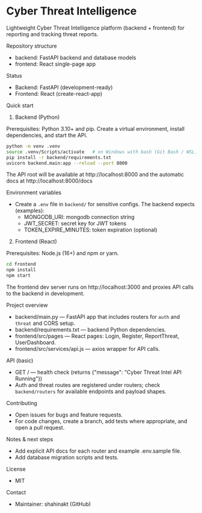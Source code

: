 # Cyber Threat Intelligence

Lightweight Cyber Threat Intelligence platform (backend + frontend) for reporting and tracking threat reports.

Repository structure
- backend: FastAPI backend and database models
- frontend: React single-page app

Status
- Backend: FastAPI (development-ready)
- Frontend: React (create-react-app)

Quick start

1) Backend (Python)

Prerequisites: Python 3.10+ and pip. Create a virtual environment, install dependencies, and start the API.

```bash
python -m venv .venv
source .venv/Scripts/activate   # on Windows with bash (Git Bash / WSL)
pip install -r backend/requirements.txt
uvicorn backend.main:app --reload --port 8000
```

The API root will be available at http://localhost:8000 and the automatic docs at http://localhost:8000/docs

Environment variables
- Create a `.env` file in `backend/` for sensitive configs. The backend expects (examples):
  - MONGODB_URI: mongodb connection string
  - JWT_SECRET: secret key for JWT tokens
  - TOKEN_EXPIRE_MINUTES: token expiration (optional)

2) Frontend (React)

Prerequisites: Node.js (16+) and npm or yarn.

```bash
cd frontend
npm install
npm start
```

The frontend dev server runs on http://localhost:3000 and proxies API calls to the backend in development.

Project overview
- backend/main.py — FastAPI app that includes routers for `auth` and `threat` and CORS setup.
- backend/requirements.txt — backend Python dependencies.
- frontend/src/pages — React pages: Login, Register, ReportThreat, UserDashboard.
- frontend/src/services/api.js — axios wrapper for API calls.

API (basic)
- GET / — health check (returns {"message": "Cyber Threat Intel API Running"})
- Auth and threat routes are registered under routers; check `backend/routers` for available endpoints and payload shapes.

Contributing
- Open issues for bugs and feature requests.
- For code changes, create a branch, add tests where appropriate, and open a pull request.

Notes & next steps
- Add explicit API docs for each router and example .env.sample file.
- Add database migration scripts and tests.

License
- MIT

Contact
- Maintainer: shahinakt (GitHub)
